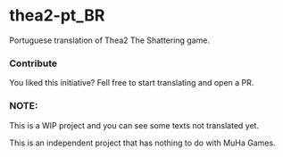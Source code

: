 # thea2-pt_BR
Portuguese translation of Thea2 The Shattering game.

### Contribute
You liked this initiative? Fell free to start translating and open a PR.

### NOTE: 
This is a WIP project and you can see some texts not translated yet.


This is an independent project that has nothing to do with MuHa Games.
